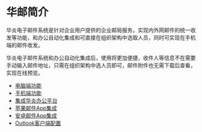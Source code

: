 
# 华邮简介

华炎电子邮件系统是针对企业用户提供的企业邮局服务，实现内外网邮件的统一收发等功能，和办公自动化集成和可直接在组织架构中选取人员，同时可实现在手机端的邮件收发。

华炎电子邮件系统和办公自动化集成后，使用将更加便捷，收件人等信息不在需要手动输入邮件地址，只需在组织架构中选人员即可，邮件附件也无需下载后查看，实现在线预览。

   - [电脑端功能](help_pc.md)
   - [手机端功能](help_phone.md)
   - [集成华炎办公平台](utils_steedos.md)
   - [苹果邮件App集成](setting_iphone.md)
   - [安卓邮件App集成](setting_android.md)
   - [Outlook客户端配置](setting_outlook.md)

   